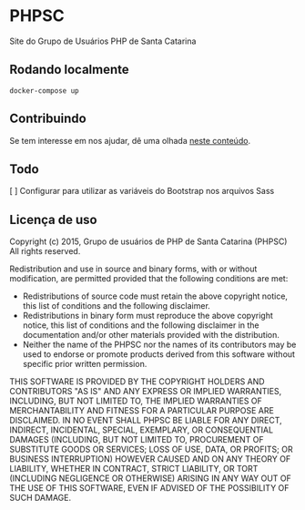 # PHPSC

Site do Grupo de Usuários PHP de Santa Catarina

## Rodando localmente

```console
docker-compose up
```

## Contribuindo

Se tem interesse em nos ajudar, dê uma olhada [neste conteúdo](https://github.com/PHPSC/phpsc.github.io/wiki/Contribuindo).

## Todo
[ ] Configurar para utilizar as variáveis do Bootstrap nos arquivos Sass

## Licença de uso

Copyright (c) 2015, Grupo de usuários de PHP de Santa Catarina (PHPSC)
All rights reserved.

Redistribution and use in source and binary forms, with or without modification, are permitted provided that the following conditions are met:
* Redistributions of source code must retain the above copyright notice, this list of conditions and the following disclaimer.
* Redistributions in binary form must reproduce the above copyright notice, this list of conditions and the following disclaimer in the documentation and/or other materials provided with the distribution.
* Neither the name of the PHPSC nor the names of its contributors may be used to endorse or promote products derived from this software without specific prior written permission.

THIS SOFTWARE IS PROVIDED BY THE COPYRIGHT HOLDERS AND CONTRIBUTORS "AS IS" AND ANY EXPRESS OR IMPLIED WARRANTIES, INCLUDING, BUT NOT LIMITED TO, THE IMPLIED WARRANTIES OF MERCHANTABILITY AND FITNESS FOR A PARTICULAR PURPOSE ARE DISCLAIMED. IN NO EVENT SHALL PHPSC BE LIABLE FOR ANY DIRECT, INDIRECT, INCIDENTAL, SPECIAL, EXEMPLARY, OR CONSEQUENTIAL DAMAGES (INCLUDING, BUT NOT LIMITED TO, PROCUREMENT OF SUBSTITUTE GOODS OR SERVICES; LOSS OF USE, DATA, OR PROFITS; OR BUSINESS INTERRUPTION) HOWEVER CAUSED AND ON ANY THEORY OF LIABILITY, WHETHER IN CONTRACT, STRICT LIABILITY, OR TORT (INCLUDING NEGLIGENCE OR OTHERWISE) ARISING IN ANY WAY OUT OF THE USE OF THIS SOFTWARE, EVEN IF ADVISED OF THE POSSIBILITY OF SUCH DAMAGE.
